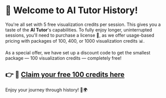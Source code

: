 # 🎉 Welcome to AI Tutor History!

You're all set with 5 free visualization credits per session. This gives you a taste of the **AI Tutor**'s capabilities. To fully enjoy longer, uninterrupted sessions, you'll need to purchase a license 🔑, as we offer usage-based pricing with packages of 100, 400, or 1000 visualization credits 📊.

As a special offer, we have set up a discount code to get the smallest package — 100 visualization credits — completely free! 

## 👉 🎁 [Claim your free 100 credits here](https://www.aitutorhistory.com/discount.html)

Enjoy your journey through history! 📜🌍